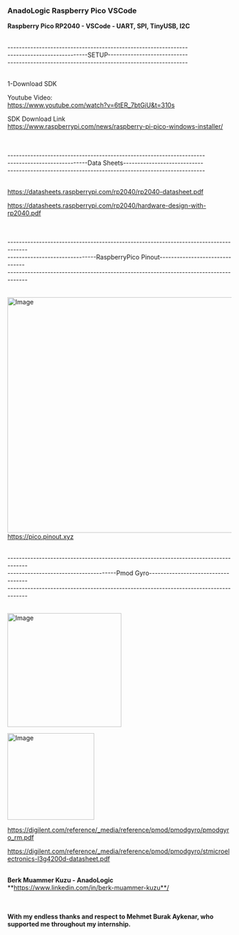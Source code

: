 ### AnadoLogic Raspberry Pico VSCode <br/>

**Raspberry Pico RP2040 - VSCode - UART, SPI, TinyUSB, I2C** <br/> <br/>


--------------------------------------------------------------- <br/>
----------------------------SETUP---------------------------- <br/>
--------------------------------------------------------------- <br/> <br/>


1-Download SDK <br/> 

Youtube Video: <br/> 
https://www.youtube.com/watch?v=6tER_7btGiU&t=310s <br/> 

SDK Download Link\
https://www.raspberrypi.com/news/raspberry-pi-pico-windows-installer/ <br/> <br/> <br/>



--------------------------------------------------------------------- <br/>
----------------------------Data Sheets---------------------------- <br/>
--------------------------------------------------------------------- <br/> <br/>


https://datasheets.raspberrypi.com/rp2040/rp2040-datasheet.pdf <br/>

https://datasheets.raspberrypi.com/rp2040/hardware-design-with-rp2040.pdf <br/> <br/> <br/>




------------------------------------------------------------------------------------- <br/>
-------------------------------RaspberryPico Pinout------------------------------- <br/>
------------------------------------------------------------------------------------- <br/> <br/>


<img width="530" alt="Image" src="https://github.com/user-attachments/assets/eccb8f15-3cfd-4111-ae7a-321f973056aa" />\
https://pico.pinout.xyz <br/> <br/>


------------------------------------------------------------------------------------- <br/>
--------------------------------------Pmod Gyro----------------------------------- <br/>
------------------------------------------------------------------------------------- <br/> <br/>


<img width="256" alt="Image" src="https://github.com/user-attachments/assets/94826334-864b-4826-b535-8c413edb676c" /> <br/>

<img width="195" alt="Image" src="https://github.com/user-attachments/assets/6bf9f52b-dbef-43ec-a0e3-3957afd902f8" /> <br/>

https://digilent.com/reference/_media/reference/pmod/pmodgyro/pmodgyro_rm.pdf <br/>

https://digilent.com/reference/_media/reference/pmod/pmodgyro/stmicroelectronics-l3g4200d-datasheet.pdf <br/> <br/>

**Berk Muammer Kuzu - AnadoLogic**\
**https://www.linkedin.com/in/berk-muammer-kuzu**/ <br/> <br/> <br/>



**With my endless thanks and respect to Mehmet Burak Aykenar, who supported me throughout my internship.**



